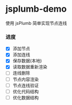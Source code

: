 # jsplumb-demo

使用 jsPlumb 简单实现节点连线

### 进度

- [x] 添加节点
- [x] 添加连线
- [x] 保存数据(本地)
- [x] 读取数据重新渲染
- [ ] 连线删除
- [ ] 节点内容渲染
- [ ] 节点连线验证
- [ ] 优化代码结构
- [ ] 优化数据结构
